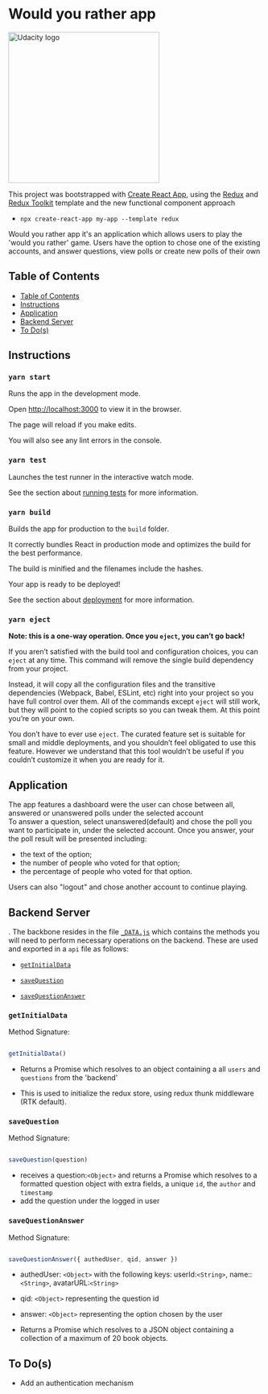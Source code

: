 
# Would you rather app
<a href="https://www.udacity.com/">
  <img src="https://s3-us-west-1.amazonaws.com/udacity-content/rebrand/svg/logo.min.svg" width="300" alt="Udacity logo">
</a>


This project was bootstrapped with [Create React App](https://github.com/facebook/create-react-app), using the [Redux](https://redux.js.org/) and [Redux Toolkit](https://redux-toolkit.js.org/) template and the new functional component approach

 -  `npx create-react-app my-app --template redux` 

  Would you rather app it's an application which allows users to play the 'would you rather' game.
  Users have the option to chose one of the existing accounts, and answer questions, view polls or create new polls of their own 
  
## Table of Contents

- [Table of Contents](#table-of-contents)
- [Instructions](#instructions)
- [Application](#application )
- [Backend Server](#backend-server)
- [To Do(s)](#to-dos)

## Instructions

### `yarn start`

  

Runs the app in the development mode.<br />

Open [http://localhost:3000](http://localhost:3000) to view it in the browser.

  

The page will reload if you make edits.<br />

You will also see any lint errors in the console.

  

### `yarn test`

  

Launches the test runner in the interactive watch mode.<br />

See the section about [running tests](https://facebook.github.io/create-react-app/docs/running-tests) for more information.

  

### `yarn build`

  

Builds the app for production to the `build` folder.<br />

It correctly bundles React in production mode and optimizes the build for the best performance.

  

The build is minified and the filenames include the hashes.<br />

Your app is ready to be deployed!

  

See the section about [deployment](https://facebook.github.io/create-react-app/docs/deployment) for more information.

  

### `yarn eject`

  

**Note: this is a one-way operation. Once you `eject`, you can’t go back!**

  

If you aren’t satisfied with the build tool and configuration choices, you can `eject` at any time. This command will remove the single build dependency from your project.

  

Instead, it will copy all the configuration files and the transitive dependencies (Webpack, Babel, ESLint, etc) right into your project so you have full control over them. All of the commands except `eject` will still work, but they will point to the copied scripts so you can tweak them. At this point you’re on your own.

  

You don’t have to ever use `eject`. The curated feature set is suitable for small and middle deployments, and you shouldn’t feel obligated to use this feature. However we understand that this tool wouldn’t be useful if you couldn’t customize it when you are ready for it.
  

## Application 

The app features a dashboard were the user can chose between all, answered or unanswered polls under the selected account  
To answer a question, select unanswered(default) and chose the poll you want to participate in, under the selected account. Once you answer, your the poll result will be presented including:

 -  the text of the option;
-   the number of people who voted for that option;
-   the percentage of people who voted for that option.

Users can also "logout" and chose another account to continue playing.

## Backend Server

 
. The backbone resides in the file [`_DATA.js`](src/BooksAPI.js) which contains the methods you will need to perform necessary operations on the backend. These are used and exported in a `api` file as follows:
 

*  [`getInitialData`](#getinitialdata)

*  [`saveQuestion`](#savequestion)

*  [`saveQuestionAnswer`](#savequestionanswer)

  

### `getInitialData`

  

Method Signature:

  

```js

getInitialData()

```

  

* Returns a Promise which resolves to an object containing a all `users` and `questions` from the 'backend'

* This is used to initialize the redux store, using redux thunk middleware (RTK default).

  

### `saveQuestion`

  

Method Signature:

  

```js

saveQuestion(question)

```

  

* receives a question:`<Object>` and returns a Promise which resolves to a formatted question object with extra fields, a unique `id`, the `author` and `timestamp`   
* add the question under the logged in user

### `saveQuestionAnswer` 

  

Method Signature:

  

```js

saveQuestionAnswer({ authedUser, qid, answer })

```

  

* authedUser: `<Object>` with the following keys: userId:`<String>`, name::`<String>`, avatarURL:`<String>`
* qid: `<Object>` representing the question id
* answer: `<Object>` representing the option chosen by the user

* Returns a Promise which resolves to a JSON object containing a collection of a maximum of 20 book objects.

## To Do(s)

 - Add an authentication mechanism 

